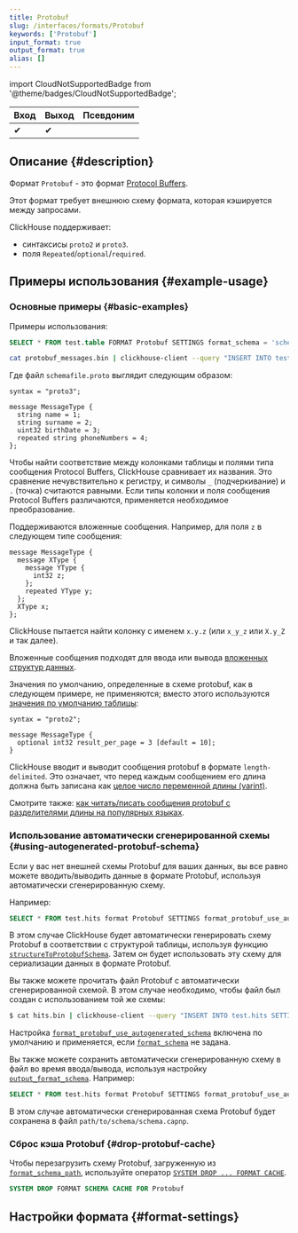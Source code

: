 ```yaml
---
title: Protobuf
slug: /interfaces/formats/Protobuf
keywords: ['Protobuf']
input_format: true
output_format: true
alias: []
---
```


import CloudNotSupportedBadge from '@theme/badges/CloudNotSupportedBadge';

<CloudNotSupportedBadge/>

| Вход  | Выход | Псевдоним |
|-------|--------|-----------|
| ✔     | ✔      |           |

## Описание {#description}

Формат `Protobuf` - это формат [Protocol Buffers](https://protobuf.dev/).

Этот формат требует внешнюю схему формата, которая кэшируется между запросами.

ClickHouse поддерживает:
- синтаксисы `proto2` и `proto3`.
- поля `Repeated`/`optional`/`required`.

## Примеры использования {#example-usage}

### Основные примеры {#basic-examples}

Примеры использования:

```sql
SELECT * FROM test.table FORMAT Protobuf SETTINGS format_schema = 'schemafile:MessageType'
```

```bash
cat protobuf_messages.bin | clickhouse-client --query "INSERT INTO test.table SETTINGS format_schema='schemafile:MessageType' FORMAT Protobuf"
```

Где файл `schemafile.proto` выглядит следующим образом:

```capnp
syntax = "proto3";

message MessageType {
  string name = 1;
  string surname = 2;
  uint32 birthDate = 3;
  repeated string phoneNumbers = 4;
};
```

Чтобы найти соответствие между колонками таблицы и полями типа сообщения Protocol Buffers, ClickHouse сравнивает их названия.
Это сравнение нечувствительно к регистру, и символы `_` (подчеркивание) и `.` (точка) считаются равными.
Если типы колонки и поля сообщения Protocol Buffers различаются, применяется необходимое преобразование.

Поддерживаются вложенные сообщения. Например, для поля `z` в следующем типе сообщения:

```capnp
message MessageType {
  message XType {
    message YType {
      int32 z;
    };
    repeated YType y;
  };
  XType x;
};
```

ClickHouse пытается найти колонку с именем `x.y.z` (или `x_y_z` или `X.y_Z` и так далее).

Вложенные сообщения подходят для ввода или вывода [вложенных структур данных](/sql-reference/data-types/nested-data-structures/index.md).

Значения по умолчанию, определенные в схеме protobuf, как в следующем примере, не применяются; вместо этого используются [значения по умолчанию таблицы](/sql-reference/statements/create/table#default_values):

```capnp
syntax = "proto2";

message MessageType {
  optional int32 result_per_page = 3 [default = 10];
}
```

ClickHouse вводит и выводит сообщения protobuf в формате `length-delimited`.
Это означает, что перед каждым сообщением его длина должна быть записана как [целое число переменной длины (varint)](https://developers.google.com/protocol-buffers/docs/encoding#varints).

Смотрите также: [как читать/писать сообщения protobuf с разделителями длины на популярных языках](https://cwiki.apache.org/confluence/display/GEODE/Delimiting+Protobuf+Messages).

### Использование автоматически сгенерированной схемы {#using-autogenerated-protobuf-schema}

Если у вас нет внешней схемы Protobuf для ваших данных, вы все равно можете вводить/выводить данные в формате Protobuf, используя автоматически сгенерированную схему.

Например:

```sql
SELECT * FROM test.hits format Protobuf SETTINGS format_protobuf_use_autogenerated_schema=1
```

В этом случае ClickHouse будет автоматически генерировать схему Protobuf в соответствии с структурой таблицы, используя функцию [`structureToProtobufSchema`](/sql-reference/functions/other-functions.md#structure_to_protobuf_schema).
Затем он будет использовать эту схему для сериализации данных в формате Protobuf.

Вы также можете прочитать файл Protobuf с автоматически сгенерированной схемой. В этом случае необходимо, чтобы файл был создан с использованием той же схемы:

```bash
$ cat hits.bin | clickhouse-client --query "INSERT INTO test.hits SETTINGS format_protobuf_use_autogenerated_schema=1 FORMAT Protobuf"
```

Настройка [`format_protobuf_use_autogenerated_schema`](/operations/settings/settings-formats.md#format_protobuf_use_autogenerated_schema) включена по умолчанию и применяется, если [`format_schema`](/operations/settings/formats#format_schema) не задана.

Вы также можете сохранить автоматически сгенерированную схему в файл во время ввода/вывода, используя настройку [`output_format_schema`](/operations/settings/formats#output_format_schema). Например:

```sql
SELECT * FROM test.hits format Protobuf SETTINGS format_protobuf_use_autogenerated_schema=1, output_format_schema='path/to/schema/schema.proto'
```
В этом случае автоматически сгенерированная схема Protobuf будет сохранена в файл `path/to/schema/schema.capnp`.

### Сброс кэша Protobuf {#drop-protobuf-cache}

Чтобы перезагрузить схему Protobuf, загруженную из [`format_schema_path`](/operations/server-configuration-parameters/settings.md/#format_schema_path), используйте оператор [`SYSTEM DROP ... FORMAT CACHE`](/sql-reference/statements/system.md/#system-drop-schema-format).

```sql
SYSTEM DROP FORMAT SCHEMA CACHE FOR Protobuf
```

## Настройки формата {#format-settings}
